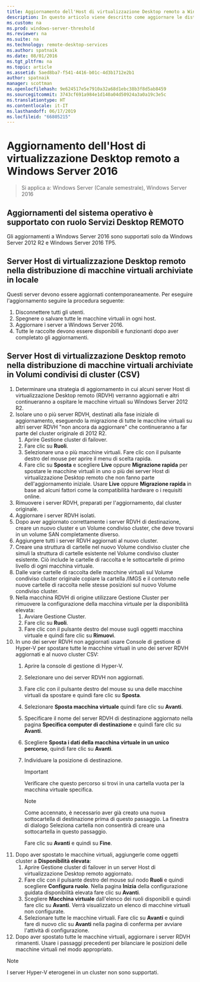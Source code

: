 ```yaml
---
title: Aggiornamento dell'Host di virtualizzazione Desktop remoto a Windows Server 2016
description: In questo articolo viene descritto come aggiornare le distribuzioni di Servizi Desktop remoto esistente a Windows Server 2016.
ms.custom: na
ms.prod: windows-server-threshold
ms.reviewer: na
ms.suite: na
ms.technology: remote-desktop-services
ms.author: spatnaik
ms.date: 08/01/2016
ms.tgt_pltfrm: na
ms.topic: article
ms.assetid: 5aed8ba7-f541-4416-b01c-4d3b1712e2b1
author: spatnaik
manager: scottman
ms.openlocfilehash: 9e624517e5e7910a32a68d1ebc38b3f8d5ab8459
ms.sourcegitcommit: 3743cf691a984e1d140a04d50924a3a0a19c3e5c
ms.translationtype: HT
ms.contentlocale: it-IT
ms.lasthandoff: 06/17/2019
ms.locfileid: "66805215"
---
```

# <a name="upgrading-your-remote-desktop-virtualization-host-to-windows-server-2016"></a>Aggiornamento dell'Host di virtualizzazione Desktop remoto a Windows Server 2016

>Si applica a: Windows Server (Canale semestrale), Windows Server 2016

## <a name="supported-os-upgrades-with-rds-role-installed"></a>Aggiornamenti del sistema operativo è supportato con ruolo Servizi Desktop REMOTO
Gli aggiornamenti a Windows Server 2016 sono supportati solo da Windows Server 2012 R2 e Windows Server 2016 TP5.

## <a name="rd-virtualization-host-servers-in-the-deployment-where-vms-are-stored-locally"></a>Server Host di virtualizzazione Desktop remoto nella distribuzione di macchine virtuali archiviate in locale
Questi server devono essere aggiornati contemporaneamente. Per eseguire l'aggiornamento seguire la procedura seguente:

1. Disconnettere tutti gli utenti.
1. Spegnere o salvare tutte le macchine virtuali in ogni host. 
1. Aggiornare i server a Windows Server 2016. 
1. Tutte le raccolte devono essere disponibili e funzionanti dopo aver completato gli aggiornamenti.      

## <a name="rd-virtualization-host-servers-in-the-deployment-where-vms-are-stored-in-cluster-shared-volumes-csv"></a>Server Host di virtualizzazione Desktop remoto nella distribuzione di macchine virtuali archiviate in Volumi condivisi di cluster (CSV) 

1. Determinare una strategia di aggiornamento in cui alcuni server Host di virtualizzazione Desktop remoto (RDVH) verranno aggiornati e altri continueranno a ospitare le macchine virtuali su Windows Server 2012 R2.  
2. Isolare uno o più server RDVH, destinati alla fase iniziale di aggiornamento, eseguendo la migrazione di tutte le macchine virtuali su altri server RDVH "non ancora da aggiornare" che continueranno a far parte del cluster originale di 2012 R2.
    1. Aprire Gestione cluster di failover. 
    1. Fare clic su **Ruoli**. 
    1. Selezionare una o più macchine virtuali. Fare clic con il pulsante destro del mouse per aprire il menu di scelta rapida. 
    1. Fare clic su **Sposta** e scegliere **Live** oppure **Migrazione rapida** per spostare le macchine virtuali in uno o più dei server Host di virtualizzazione Desktop remoto che non fanno parte dell'aggiornamento iniziale. Usare **Live** oppure **Migrazione rapida** in base ad alcuni fattori come la compatibilità hardware o i requisiti online. 
3. Rimuovere i server RDVH, preparati per l'aggiornamento, dal cluster originale. 
4. Aggiornare i server RDVH isolati. 
5. Dopo aver aggiornato correttamente i server RDVH di destinazione, creare un nuovo cluster e un Volume condiviso cluster, che deve trovarsi in un volume SAN completamente diverso.
6. Aggiungere tutti i server RDVH aggiornati al nuovo cluster. 
7. Creare una struttura di cartelle nel nuovo Volume condiviso cluster che simuli la struttura di cartelle esistente nel Volume condiviso cluster esistente. Ciò include le cartelle di raccolta e le sottocartelle di primo livello di ogni macchina virtuale. 
8. Dalle varie cartelle di raccolta delle macchine virtuali sul Volume condiviso cluster originale copiare la cartella /IMGS e il contenuto nelle nuove cartelle di raccolta nelle stesse posizioni sul nuovo Volume condiviso cluster. 
9. Nella macchina RDVH di origine utilizzare Gestione Cluster per rimuovere la configurazione della macchina virtuale per la disponibilità elevata:
    1. Avviare Gestione Cluster. 
    1. Fare clic su **Ruoli**. 
    1. Fare clic con il pulsante destro del mouse sugli oggetti macchina virtuale e quindi fare clic su **Rimuovi**. 
10. In uno dei server RDVH non aggiornati usare Console di gestione di Hyper-V per spostare tutte le macchine virtuali in uno dei server RDVH aggiornati e al nuovo cluster CSV:
    1. Aprire la console di gestione di Hyper-V. 
    2. Selezionare uno dei server RDVH non aggiornati. 
    3. Fare clic con il pulsante destro del mouse su una delle macchine virtuali da spostare e quindi fare clic su **Sposta**. 
    4. Selezionare **Sposta macchina virtuale** quindi fare clic su **Avanti**. 
    5. Specificare il nome del server RDVH di destinazione aggiornato nella pagina **Specifica computer di destinazione** e quindi fare clic su **Avanti**. 
    6. Scegliere **Sposta i dati della macchina virtuale in un unico percorso**, quindi fare clic su **Avanti**. 
    7. Individuare la posizione di destinazione. 
       > [!IMPORTANT]
       > Verificare che questo percorso si trovi in una cartella vuota per la macchina virtuale specifica. 

       > [!NOTE]
       > Come accennato, è necessario aver già creato una nuova sottocartella di destinazione prima di questo passaggio. La finestra di dialogo Seleziona cartella non consentirà di creare una sottocartella in questo passaggio. 
    
       Fare clic su **Avanti** e quindi su **Fine**. 
11. Dopo aver spostato le macchine virtuali, aggiungerle come oggetti cluster a **Disponibilità elevata**:
     1. Aprire Gestione cluster di failover in un server Host di virtualizzazione Desktop remoto aggiornato. 
     1. Fare clic con il pulsante destro del mouse sul nodo **Ruoli** e quindi scegliere **Configura ruolo**. Nella pagina **Inizia** della configurazione guidata disponibilità elevata fare clic su **Avanti**. 
     1. Scegliere **Macchina virtuale** dall'elenco dei ruoli disponibili e quindi fare clic su **Avanti**. Verrà visualizzato un elenco di macchine virtuali non configurate. 
     1. Selezionare tutte le macchine virtuali. Fare clic su **Avanti** e quindi fare di nuovo clic su **Avanti** nella pagina di conferma per avviare l'attività di configurazione.  
12. Dopo aver spostato tutte le macchine virtuali, aggiornare i server RDVH rimanenti. Usare i passaggi precedenti per bilanciare le posizioni delle macchine virtuali nel modo appropriato.

> [!NOTE]  
> I server Hyper-V eterogenei in un cluster non sono supportati. 
